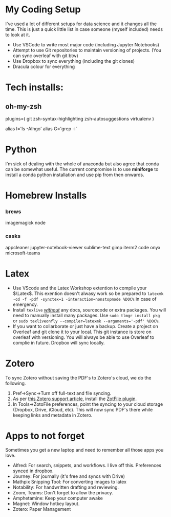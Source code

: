 # My Coding Setup

I've used a lot of different setups for data science and it changes all the time. This is just a quick little list in case someone (myself included) needs to look at it.

- Use VSCode to write most major code (including Jupyter Notebooks)
- Attempt to use Git repositories to maintain versioning of projects. (You can sync overleaf with git btw)
- Use Dropbox to sync everything (including the git clones)
- Dracula colour for everything



# Tech installs:
## oh-my-zsh
plugins=(
	git
	zsh-syntax-highlighting
	zsh-autosuggestions
	virtualenv
)

alias l='ls -Alhgo'
alias G='grep -i'

# Python
I'm sick of dealing with the whole of anaconda but also agree that conda can be somewhat useful. The current compromise is to use **miniforge** to install a conda python installation and use pip from then onwards.


# Homebrew Installs
### brews
imagemagick
node


### casks
appcleaner
jupyter-notebook-viewer
sublime-text
gimp
iterm2
code
onyx
microsoft-teams

# Latex
* Use VScode and the Latex Workshop extention to compile your $\Latex$. This exention doesn't alwasy work so be prepared to `latexmk -cd -f -pdf -synctex=1 -interaction=nonstopmode %DOC%` in case of emergency. 
* Install `texlive` [*without*](https://tex.stackexchange.com/questions/397174/minimal-texlive-installation*) any docs, sourcecode or extra packages. You will need to manually install many packages. Use `sudo tlmgr install pkg ` or `sudo texliveonfly --compiler=latexmk --arguments='-pdf' %DOC%`.
* If you want to collarborate or just have a backup. Create a project on Overleaf and git clone it to your local. This git instance is store on overleaf with versioning. You will always be able to use Overleaf to complie in future. Dropbox will sync locally.


# Zotero
To sync Zotero without saving the PDF's to Zotero's cloud, we do the following.
1. Pref->Sync->Turn off full-text and file syncing.
2. As per [this Zotero support article](https://www.zotero.org/support/sync#alternative_syncing_solutions), install the [ZotFile plugin](https://www.zotero.org/support/plugins#attachment_file_management).
3. In Tools->ZotoFile preferences, point the syncing to your cloud storage (Dropbox, Drive, iCloud, etc). This will now sync PDF's there while keeping links and metadata in Zotero.



# Apps to not forget

Sometimes you get a new laptop and need to remember all those apps you love.

* Alfred: For search, snippets, and workflows. I live off this. Preferences synced in dropbox.
* Journey: For journally (it's free and syncs with Drive)
* Mathpix Snipping Tool: For converting images to latex
* Notability: For handwritten drafting and reviewing. 
* Zoom, Teams: Don't forget to allow the privacy.
* Amphetamine: Keep your computer awake
* Magnet: Window hotkey layout.
* Zotero: Paper Management

  
